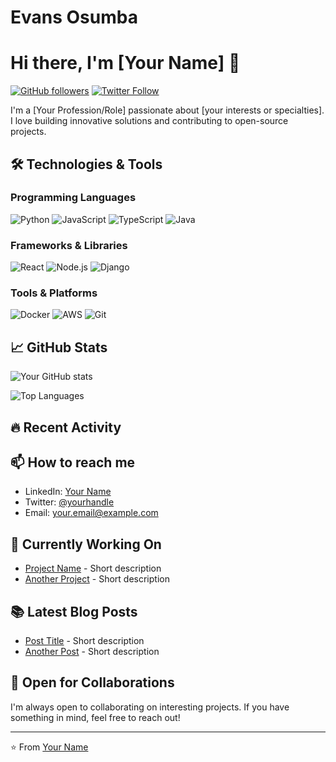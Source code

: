 # Evans Osumba
# Hi there, I'm [Your Name] 👋

[![GitHub followers](https://img.shields.io/github/followers/yourusername?style=social)](https://github.com/yourusername)
[![Twitter Follow](https://img.shields.io/twitter/follow/yourhandle?style=social)](https://twitter.com/yourhandle)

I'm a [Your Profession/Role] passionate about [your interests or specialties]. I love building innovative solutions and contributing to open-source projects.

## 🛠️ Technologies & Tools

### Programming Languages
![Python](https://img.shields.io/badge/-Python-3776AB?style=flat-square&logo=python&logoColor=white)
![JavaScript](https://img.shields.io/badge/-JavaScript-F7DF1E?style=flat-square&logo=javascript&logoColor=black)
![TypeScript](https://img.shields.io/badge/-TypeScript-3178C6?style=flat-square&logo=typescript&logoColor=white)
![Java](https://img.shields.io/badge/-Java-007396?style=flat-square&logo=java&logoColor=white)

### Frameworks & Libraries
![React](https://img.shields.io/badge/-React-61DAFB?style=flat-square&logo=react&logoColor=black)
![Node.js](https://img.shields.io/badge/-Node.js-339933?style=flat-square&logo=node.js&logoColor=white)
![Django](https://img.shields.io/badge/-Django-092E20?style=flat-square&logo=django&logoColor=white)

### Tools & Platforms
![Docker](https://img.shields.io/badge/-Docker-2496ED?style=flat-square&logo=docker&logoColor=white)
![AWS](https://img.shields.io/badge/-AWS-232F3E?style=flat-square&logo=amazon-aws&logoColor=white)
![Git](https://img.shields.io/badge/-Git-F05032?style=flat-square&logo=git&logoColor=white)

## 📈 GitHub Stats

![Your GitHub stats](https://github-readme-stats.vercel.app/api?username=yourusername&show_icons=true&theme=radical)

![Top Languages](https://github-readme-stats.vercel.app/api/top-langs/?username=yourusername&layout=compact&theme=radical)

## 🔥 Recent Activity

<!--START_SECTION:activity-->
<!--END_SECTION:activity-->

## 📫 How to reach me

- LinkedIn: [Your Name](https://linkedin.com/in/yourprofile)
- Twitter: [@yourhandle](https://twitter.com/yourhandle)
- Email: your.email@example.com

## 🎯 Currently Working On

- [Project Name](https://github.com/yourusername/project) - Short description
- [Another Project](https://github.com/yourusername/another-project) - Short description

## 📚 Latest Blog Posts

- [Post Title](https://yourblog.com/post) - Short description
- [Another Post](https://yourblog.com/another-post) - Short description

## 🤝 Open for Collaborations

I'm always open to collaborating on interesting projects. If you have something in mind, feel free to reach out!

---

⭐️ From [Your Name](https://github.com/yourusername)
